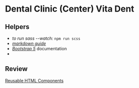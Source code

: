 # Dental Clinic (Center) Vita Dent

Helpers
------
- *to run* *sass --watch:*  `npm run scss`
- [*markdown guide*](https://github.com/adam-p/markdown-here/wiki/Markdown-Here-Cheatsheet)
- [*Bootstrap 5*](https://getbootstrap.com/docs/5.0/getting-started/introduction/) documentation
- 

Review
------
[Reusable HTML Components](https://www.freecodecamp.org/news/reusable-html-components-how-to-reuse-a-header-and-footer-on-a-website/)
